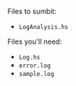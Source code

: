 Files to sumbit:

 * `LogAnalysis.hs`

Files you'll need:

 * `Log.hs`
 * `error.log`
 * `sample.log`
